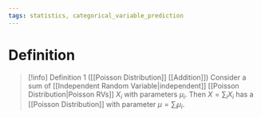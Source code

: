 ```yaml
---
tags: statistics, categorical_variable_prediction
---
```


# Definition

> [!info] Definition 1 ([[Poisson Distribution]] [[Addition]])
> Consider a sum of [[Independent Random Variable|independent]] [[Poisson Distribution|Poisson RVs]] $X_i$ with parameters $\mu_i$. Then $X = \sum_{i} X_i$ has a [[Poisson Distribution]] with parameter $\mu = \sum_{i} \mu_i$.